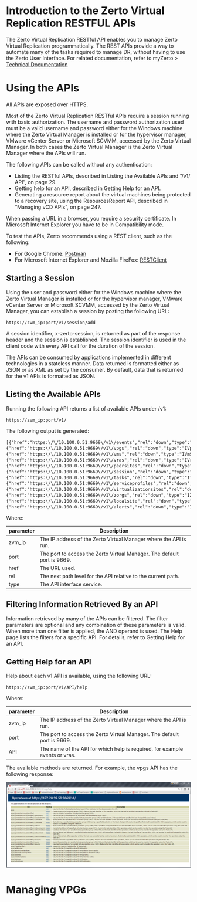 # Introduction to the Zerto Virtual Replication RESTFUL APIs

The Zerto Virtual Replication RESTful API enables you to manage Zerto Virtual Replication programmatically. The REST APIs provide a way to automate many of the tasks required to manage DR, without having to use the Zerto User Interface. For related documentation, refer to myZerto > [Technical Documentation](https://www.zerto.com/myzerto/technical-documentation/)

# Using the APIs

All APIs are exposed over HTTPS.

Most of the Zerto Virtual Replication RESTful APIs require a session running with basic authorization. The username and password authorization used must be a valid username and password either for the Windows machine where the Zerto Virtual Manager is installed or for the hypervisor manager, VMware vCenter Server or Microsoft SCVMM, accessed by the Zerto Virtual Manager. In both cases the Zerto Virtual Manager is the Zerto Virtual Manager where the APIs will run.

The following APIs can be called without any authentication:

- Listing the RESTful APIs, described in Listing the Available APIs and “/v1/ API”, on page 29.
- Getting help for an API, described in Getting Help for an API.
- Generating a resource report about the virtual machines being protected to a recovery site, using the ResourcesReport API, described in “Managing vCD APIs”, on page 247.

When passing a URL in a browser, you require a security certificate. In Microsoft Internet Explorer you have to be in Compatibility mode.

To test the APIs, Zerto recommends using a REST client, such as the following:

- For Google Chrome: [Postman](http://www.getpostman.com/)
- For Microsoft Internet Explorer and Mozilla FireFox: [RESTClient](http://www.restclient.org)

## Starting a Session

Using the user and password either for the Windows machine where the Zerto Virtual Manager is installed or for the hypervisor manager, VMware vCenter Server or Microsoft SCVMM, accessed by the Zerto Virtual Manager, you can establish a session by posting the following URL:

```http
https://zvm_ip:port/v1/session/add
```

A session identifier, x-zerto-session, is returned as part of the response header and the session is established. The session identifier is used in the client code with every API call for the duration of the session.

The APIs can be consumed by applications implemented in different technologies in a stateless manner.
Data returned is formatted either as JSON or as XML as set by the consumer. By default, data that is returned for the v1 APIs is formatted as JSON.

## Listing the Available APIs

Running the following API returns a list of available APIs under /v1:

```http
https://zvm_ip:port/v1/
```

The following output is generated:

```http
[{"href":"https:\/\/10.100.0.51:9669\/v1\/events","rel":"down","type":"IEventsService"},{"href":"https:\/\/10.100.0.51:9669\/v1\/vpgs","rel":"down","type":"IVpgService"},{"href":"https:\/\/10.100.0.51:9669\/v1\/vms","rel":"down","type":"IVmService"},{"href":"https:\/\/10.100.0.51:9669\/v1\/vras","rel":"down","type":"IVraService"},{"href":"https:\/\/10.100.0.51:9669\/v1\/peersites","rel":"down","type":"IPeerSitesService"},{"href":"https:\/\/10.100.0.51:9669\/v1\/session","rel":"down","type":"ISessionService"},{"href":"https:\/\/10.100.0.51:9669\/v1\/tasks","rel":"down","type":"ITasksService"},{"href":"https:\/\/10.100.0.51:9669\/v1\/serviceprofiles","rel":"down","type":"IServiceProfilesService"},{"href":"https:\/\/10.100.0.51:9669\/v1\/virtualizationsites","rel":"down","type":"IVirtualizationSitesService"},{"href":"https:\/\/10.100.0.51:9669\/v1\/zorgs","rel":"down","type":"IZorgsService"},{"href":"https:\/\/10.100.0.51:9669\/v1\/localsite","rel":"down","type":"ILocalSiteService"},{"href":"https:\/\/10.100.0.51:9669\/v1\/alerts","rel":"down","type":"IAlertsService"}]
```

Where:

| parameter | Description |
|---|---|
| zvm_ip | The IP address of the Zerto Virtual Manager where the API is run. |
| port | The port to access the Zerto Virtual Manager. The default port is 9669. |
| href | The URL used. |
| rel | The next path level for the API relative to the current path. |
| type | The API interface service. |

## Filtering Information Retrieved By an API

Information retrieved by many of the APIs can be filtered. The filter parameters are optional and any combination of these parameters is valid. When more than one filter is applied, the AND operand is used. The Help page lists the filters for a specific API. For details, refer to Getting Help for an API.

## Getting Help for an API

Help about each v1 API is available, using the following URL:

```http
https://zvm_ip:port/v1/API/help
```

Where:

| parameter | Description |
|---|---|
| zvm_ip | The IP address of the Zerto Virtual Manager where the API is run. |
| port | The port to access the Zerto Virtual Manager. The default port is 9669. |
| API | The name of the API for which help is required, for example events or vras. |

The available methods are returned. For example, the vpgs API has the following response:

[![API Help](images/Help1.jpg)](images/Help1.jpg)



# Managing VPGs